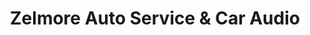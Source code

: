 ---
title: "Zelmore Auto Service & Car Audio"
url: /medicine-hat/zelmore-auto-service-and-car-audio/
shop: car repair
---